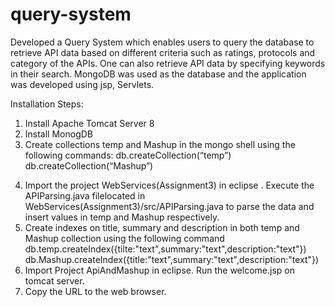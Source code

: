 # query-system
Developed a Query System which enables users to query the database to retrieve API data based on different criteria such as ratings, protocols and category of the APIs. One can also retrieve API data by specifying keywords in their search. 
MongoDB was used as the database and the application was developed using jsp, Servlets.

Installation Steps:


1. Install Apache Tomcat Server 8
2. Install MonogDB
3. Create collections temp and Mashup in the mongo shell using the following commands:
             db.createCollection(“temp”)
             db.createCollection(“Mashup”)
4) Import the project WebServices(Assignment3) in eclipse . Execute the APIParsing.java filelocated in WebServices(Assignment3)/src/APIParsing.java  to parse the data and insert values in temp and Mashup respectively.
5) Create indexes on title, summary and description in both temp and Mashup collection using the following command
   db.temp.createIndex({tilte:"text",summary:"text",description:"text"})
   db.Mashup.createIndex({title:"text",summary:"text",description:"text"})
6) Import Project ApiAndMashup in eclipse. Run the welcome.jsp on tomcat server.
7) Copy the URL to the web browser.

